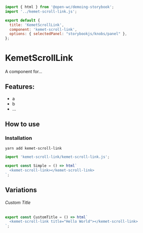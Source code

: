 ```js script
import { html } from '@open-wc/demoing-storybook';
import '../kemet-scroll-link.js';

export default {
  title: 'KemetScrollLink',
  component: 'kemet-scroll-link',
  options: { selectedPanel: "storybookjs/knobs/panel" },
};
```

# KemetScrollLink

A component for...

## Features:

- a
- b
- ...

## How to use

### Installation

```bash
yarn add kemet-scroll-link
```

```js
import 'kemet-scroll-link/kemet-scroll-link.js';
```

```js preview-story
export const Simple = () => html`
  <kemet-scroll-link></kemet-scroll-link>
`;
```

## Variations

###### Custom Title

```js preview-story
export const CustomTitle = () => html`
  <kemet-scroll-link title="Hello World"></kemet-scroll-link>
`;
```
